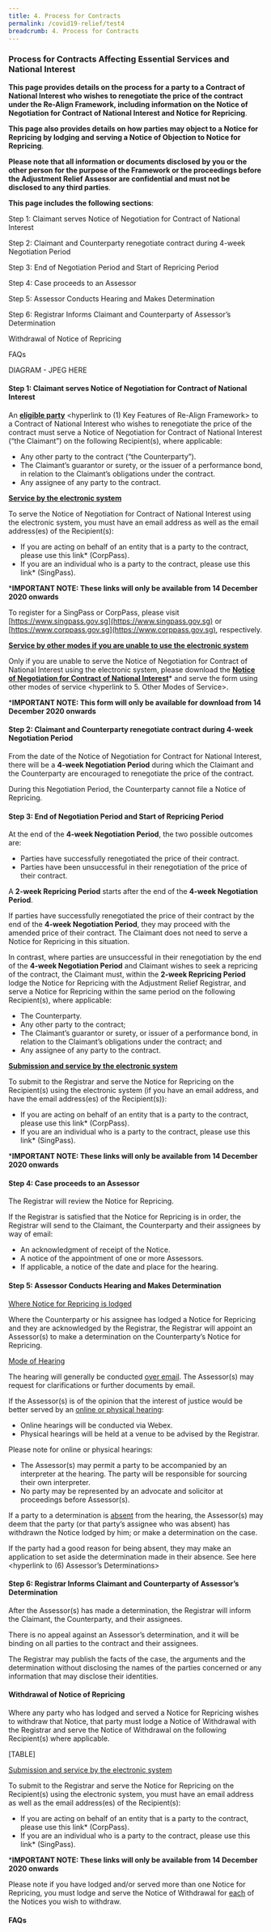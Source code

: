 ```yaml
---
title: 4. Process for Contracts 
permalink: /covid19-relief/test4
breadcrumb: 4. Process for Contracts 
---
```


### Process for Contracts Affecting Essential Services and National Interest ###

**This page provides details on the process for a party to a Contract of National Interest who wishes to renegotiate the price of the contract under the Re-Align Framework, including information on the Notice of Negotiation for Contract of National Interest and Notice for Repricing**.

**This page also provides details on how parties may object to a Notice for Repricing by lodging and serving a Notice of Objection to Notice for Repricing**.

**Please note that all information or documents disclosed by you or the other person for the purpose of the Framework or the proceedings before the Adjustment Relief Assessor are confidential and must not be disclosed to any third parties**.

**This page includes the following sections**:

Step 1: Claimant serves Notice of Negotiation for Contract of National Interest <hyperlink>

Step 2:  Claimant and Counterparty renegotiate contract during 4-week Negotiation Period <hyperlink>

Step 3: End of Negotiation Period and Start of Repricing Period <hyperlink>

Step 4: Case proceeds to an Assessor <hyperlink>

Step 5: Assessor Conducts Hearing and Makes Determination <hyperlink>

Step 6: Registrar Informs Claimant and Counterparty of Assessor’s Determination <hyperlink>

Withdrawal of Notice of Repricing <hyperlink>

FAQs <hyperlink>
  
DIAGRAM - JPEG HERE

#### Step 1: Claimant serves Notice of Negotiation for Contract of National Interest ####

An **<u>eligible party</u>** <hyperlink to (1) Key Features of Re-Align Framework>  to a Contract of National Interest who wishes to renegotiate the price of the contract must serve a Notice of Negotiation for Contract of National Interest (“the Claimant”) on the following Recipient(s), where applicable:

* Any other party to the contract (“the Counterparty”).
* The Claimant’s guarantor or surety, or the issuer of a performance bond, in relation to the Claimant’s obligations under the contract.
* Any assignee of any party to the contract.  

**<u>Service by the electronic system</u>**

To serve the Notice of Negotiation for Contract of National Interest using the electronic system, you must have an email address as well as the email address(es) of the Recipient(s):

*	If you are acting on behalf of an entity that is a party to the contract, please use this link* (CorpPass).
*	If you are an individual who is a party to the contract, please use this link* (SingPass). 

***IMPORTANT NOTE: These links will only be available from 14 December 2020 onwards**

To register for a SingPass or CorpPass, please visit [https://www.singpass.gov.sg](https://www.singpass.gov.sg) or [https://www.corppass.gov.sg](https://www.corppass.gov.sg), respectively. 

**<U>Service by other modes if you are unable to use the electronic system</u>**

Only if you are unable to serve the Notice of Negotiation for Contract of National Interest using the electronic system, please download the **<u>Notice of Negotiation for Contract of National Interest</u>*** <hyperlink to physical form> and serve the form using other modes of service <hyperlink to 5. Other Modes of Service>.

***IMPORTANT NOTE: This form will only be available for download from 14 December 2020 onwards**

#### Step 2:  Claimant and Counterparty renegotiate contract during 4-week Negotiation Period ####

From the date of the Notice of Negotiation for Contract for National Interest, there will be a **4-week Negotiation Period** during which the Claimant and the Counterparty are encouraged to renegotiate the price of the contract.

During this Negotiation Period, the Counterparty cannot file a Notice of Repricing. 

#### Step 3: End of Negotiation Period and Start of Repricing Period ####

At the end of the **4-week Negotiation Period**, the two possible outcomes are:

* Parties have successfully renegotiated the price of their contract.
* Parties have been unsuccessful in their renegotiation of the price of their contract. 

A **2-week Repricing Period** starts after the end of the **4-week Negotiation Period**.

If parties have successfully renegotiated the price of their contract by the end of the **4-week Negotiation Period**, they may proceed with the amended price of their contract. The Claimant does not need to serve a Notice for Repricing in this situation. 

In contrast, where parties are unsuccessful in their renegotiation by the end of the **4-week Negotiation Period** and Claimant wishes to seek a repricing of the contract, the Claimant must, within the **2-week Repricing Period** lodge the Notice for Repricing with the Adjustment Relief Registrar, and serve a Notice for Repricing within the same period on the following Recipient(s), where applicable: 

* The Counterparty.
* Any other party to the contract;
* The Claimant’s guarantor or surety, or issuer of a performance bond, in relation to the Claimant’s obligations under the contract; and
* Any assignee of any party to the contract. 

**<u>Submission and service by the electronic system</u>**

To submit to the Registrar and serve the Notice for Repricing on the Recipient(s) using the electronic system (if you have an email address, and have the email address(es) of the Recipient(s)):

*	If you are acting on behalf of an entity that is a party to the contract, please use this link* (CorpPass).
*	If you are an individual who is a party to the contract, please use this link* (SingPass). 

***IMPORTANT NOTE: These links will only be available from 14 December 2020 onwards**

#### Step 4: Case proceeds to an Assessor ####

The Registrar will review the Notice for Repricing.

If the Registrar is satisfied that the Notice for Repricing is in order, the Registrar will send to the Claimant, the Counterparty and their assignees by way of email:

* An acknowledgment of receipt of the Notice.
* A notice of the appointment of one or more Assessors.
* If applicable, a notice of the date and place for the hearing.

#### Step 5: Assessor Conducts Hearing and Makes Determination ####

<u>Where Notice for Repricing is lodged</u>

Where the Counterparty or his assignee has lodged a Notice for Repricing and they are acknowledged by the Registrar, the Registrar will appoint an Assessor(s) to make a determination on the Counterparty’s Notice for Repricing. 

<u>Mode of Hearing</u>

The hearing will generally be conducted <u>over email</u>. The Assessor(s) may request for clarifications or further documents by email.

If the Assessor(s) is of the opinion that the interest of justice would be better served by an <u>online or physical hearing</u>:

* Online hearings will be conducted via Webex.
* Physical hearings will be held at a venue to be advised by the Registrar.

Please note for online or physical hearings:

* The Assessor(s) may permit a party to be accompanied by an interpreter at the hearing. The party will be responsible for sourcing their own interpreter.
* No party may be represented by an advocate and solicitor at proceedings before Assessor(s).

If a party to a determination is <u>absent</u> from the hearing, the Assessor(s) may deem that the party (or that party’s assignee who was absent) has withdrawn the Notice lodged by him; or make a determination on the case.

If the party had a good reason for being absent, they may make an application to set aside the determination made in their absence. See here <hyperlink to (6) Assessor’s Determinations>

#### Step 6: Registrar Informs Claimant and Counterparty of Assessor’s Determination ####

After the Assessor(s) has made a determination, the Registrar will inform the Claimant, the Counterparty, and their assignees.

There is no appeal against an Assessor’s determination, and it will be binding on all parties to the contract and their assignees.

The Registrar may publish the facts of the case, the arguments and the determination without disclosing the names of the parties concerned or any information that may disclose their identities.

#### Withdrawal of Notice of Repricing ####

Where any party who has lodged and served a Notice for Repricing wishes to withdraw that Notice, that party must lodge a Notice of Withdrawal with the Registrar and serve the Notice of Withdrawal on the following Recipient(s) where applicable.

[TABLE]

<u>Submission and service by the electronic system</u>

To submit to the Registrar and serve the Notice for Repricing on the Recipient(s) using the electronic system, you must have an email address as well as the email address(es) of the Recipient(s):

*	If you are acting on behalf of an entity that is a party to the contract, please use this link* (CorpPass).
*	If you are an individual who is a party to the contract, please use this link* (SingPass). 

***IMPORTANT NOTE: These links will only be available from 14 December 2020 onwards**

Please note if you have lodged and/or served more than one Notice for Repricing, you must lodge and serve the Notice of Withdrawal for <u>each</u> of the Notices you wish to withdraw.

#### FAQs ####

